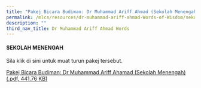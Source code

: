 ```yaml
---
title: "Pakej Bicara Budiman: Dr Muhammad Ariff Ahmad (Sekolah Menengah)"
permalink: /mlcs/resources/dr-muhammad-ariff-ahmad-Words-of-Wisdom/sekolah-menengah/
description: ""
third_nav_title: Dr Muhammad Ariff Ahmad Words
---
```

#### SEKOLAH MENENGAH

Sila klik di sini untuk muat turun pakej tersebut.

[Pakej Bicara Budiman: Dr Muhammad Ariff Ahamad (Sekolah Menengah)(.pdf, 441.76 KB)](/files/sekolah-menengah.pdf)